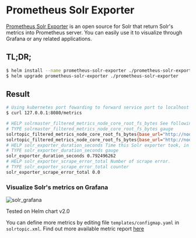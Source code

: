 # Prometheus Solr Exporter

[Prometheus Solr Exporter](https://lucene.apache.org/solr/guide/7_5/monitoring-solr-with-prometheus-and-grafana.html) is an open source for Solr that return Solr's metrics into Prometheus server.
You can easily use it to visualize through Grafana or any related applications.

## TL;DR;

```bash
$ helm install --name prometheus-solr-exporter ./prometheus-solr-exporter  # to install with helm chart
$ helm upgrade prometheus-solr-exporter ./prometheus-solr-exporter         # to upgrade with any changes
```

## Result
```bash
# Using kubernetes port fowarding to forward service port to localhost
$ curl 127.0.0.1:8080/metrics

# HELP solrmaster_filtered_metrics_node_core_root_fs_bytes See following URL: https://lucene.apache.org/solrtopic/guide/7_1/metrics-reporting.html
# TYPE solrmaster_filtered_metrics_node_core_root_fs_bytes gauge
solrtopic_filtered_metrics_node_core_root_fs_bytes{base_url="http://node01:8080/solr",category="CONTAINER",item="totalSpace",} 9.44993685504E11
solrtopic_filtered_metrics_node_core_root_fs_bytes{base_url="http://node01:8080/solr",category="CONTAINER",item="usableSpace",} 1.50457090048E11
# HELP solr_exporter_duration_seconds Time this Solr exporter took, in seconds.
# TYPE solr_exporter_duration_seconds gauge
solr_exporter_duration_seconds 0.792496262
# HELP solr_exporter_scrape_error_total Number of scrape error.
# TYPE solr_exporter_scrape_error_total counter
solr_exporter_scrape_error_total 0.0

```

### Visualize Solr's metrics on Grafana
![solr_grafana](https://lucene.apache.org/solr/guide/7_5/images/monitoring-solr-with-prometheus-and-grafana/grafana-solr-dashboard.png)


Tested on Helm chart v2.0

You can define more metrics by editing file `templates/configmap.yaml` in `solrtopic.xml`. Find out more available metric report [here](https://lucene.apache.org/solr/guide/7_5/metrics-reporting.html)
